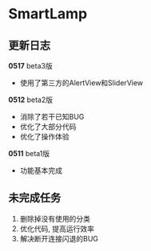 # SmartLamp


## 更新日志


**0517** beta3版

- 使用了第三方的AlertView和SliderView


**0512** beta2版

- 消除了若干已知BUG
- 优化了大部分代码
- 优化了操作体验


**0511** beta1版

- 功能基本完成




## 未完成任务

1. 删除掉没有使用的分类
2. 优化代码, 提高运行效率
3. 解决断开连接闪退的BUG
